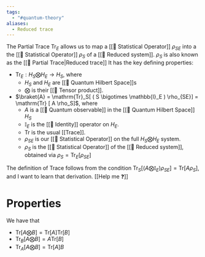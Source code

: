 ```yaml
---
tags:
  - "#quantum-theory"
aliases:
  - Reduced trace
---
```

The Partial Trace $\mathrm{Tr}_E$ allows us to map a [[📘 Statistical Operator]] $\rho_{SE}$ into a the [[📘 Statistical Operator]] $\rho_S$ of a [[📘 Reduced system]]. $\rho_S$ is also known as the [[📘 Partial Trace|Reduced trace]] It has the key defining properties:

- $\mathrm{Tr}_{E} : H_S \bigotimes H_E \rightarrow H_S$, where
	- $H_S$ and $H_E$ are [[📘 Quantum Hilbert Space]]s
	- $\bigotimes$ is their [[📘 Tensor product]].
- $\braket{A} = \mathrm{Tr}_S[ ( S \bigotimes \mathbb{I}_E ) \rho_{SE}] = \mathrm{Tr} [ A \rho_S]$, where
	- $A$ is a [[📘 Quantum observable]] in the [[📘 Quantum Hilbert Space]] $H_S$
	- $\mathbb{I}_E$ is the [[📘 Identity]] operator on $H_E$.
	- $\mathrm{Tr}$ is the usual [[Trace]].
	- $\rho_{SE}$ is our [[📘 Statistical Operator]] on the full $H_S \bigotimes H_E$ system.
	- $\rho_S$ is the [[📘 Statistical Operator]] of the [[📘 Reduced system]], obtained via $\rho_S = \mathrm{Tr}_E [ \rho_{SE}]$ 

The definition of Trace follows from the condition $\mathrm{Tr}_S[ ( A \bigotimes \mathbb{I}_E ) \rho_{SE}] = \mathrm{Tr} [ A \rho_S]$, and I want to learn that derivation. [[Help me ❓]]

# Properties
We have that
- $\mathrm{Tr}[A \bigotimes B] = \mathrm{Tr}[A] \mathrm{Tr}[B]$ 
- $\mathrm{Tr}_B[A \bigotimes B] = A \mathrm{Tr}[B]$ 
- $\mathrm{Tr}_A[A \bigotimes B] = \mathrm{Tr}[A] B$ 
